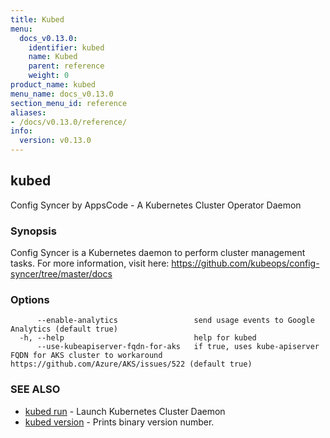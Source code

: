 ```yaml
---
title: Kubed
menu:
  docs_v0.13.0:
    identifier: kubed
    name: Kubed
    parent: reference
    weight: 0
product_name: kubed
menu_name: docs_v0.13.0
section_menu_id: reference
aliases:
- /docs/v0.13.0/reference/
info:
  version: v0.13.0
---
```


## kubed

Config Syncer by AppsCode - A Kubernetes Cluster Operator Daemon

### Synopsis

Config Syncer is a Kubernetes daemon to perform cluster management tasks. For more information, visit here: https://github.com/kubeops/config-syncer/tree/master/docs

### Options

```
      --enable-analytics                 send usage events to Google Analytics (default true)
  -h, --help                             help for kubed
      --use-kubeapiserver-fqdn-for-aks   if true, uses kube-apiserver FQDN for AKS cluster to workaround https://github.com/Azure/AKS/issues/522 (default true)
```

### SEE ALSO

* [kubed run](/docs/v0.13.0/reference/kubed_run)	 - Launch Kubernetes Cluster Daemon
* [kubed version](/docs/v0.13.0/reference/kubed_version)	 - Prints binary version number.

